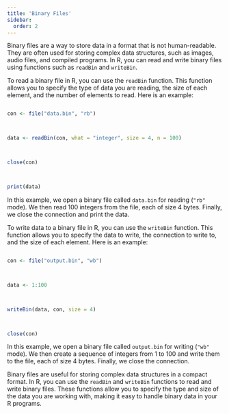 ```yaml
---
title: 'Binary Files'
sidebar:
  order: 2
---
```


 

Binary files are a way to store data in a format that is not human-readable. They are often used for storing complex data structures, such as images, audio files, and compiled programs. In R, you can read and write binary files using functions such as `readBin` and `writeBin`.





To read a binary file in R, you can use the `readBin` function. This function allows you to specify the type of data you are reading, the size of each element, and the number of elements to read. Here is an example:



```r

con <- file("data.bin", "rb")



data <- readBin(con, what = "integer", size = 4, n = 100)



close(con)



print(data)

```



In this example, we open a binary file called `data.bin` for reading (`"rb"` mode). We then read 100 integers from the file, each of size 4 bytes. Finally, we close the connection and print the data.





To write data to a binary file in R, you can use the `writeBin` function. This function allows you to specify the data to write, the connection to write to, and the size of each element. Here is an example:



```r

con <- file("output.bin", "wb")



data <- 1:100



writeBin(data, con, size = 4)



close(con)

```



In this example, we open a binary file called `output.bin` for writing (`"wb"` mode). We then create a sequence of integers from 1 to 100 and write them to the file, each of size 4 bytes. Finally, we close the connection.





Binary files are useful for storing complex data structures in a compact format. In R, you can use the `readBin` and `writeBin` functions to read and write binary files. These functions allow you to specify the type and size of the data you are working with, making it easy to handle binary data in your R programs.
